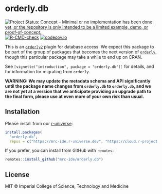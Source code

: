 # orderly.db

<!-- badges: start -->
[![Project Status: Concept – Minimal or no implementation has been done yet, or the repository is only intended to be a limited example, demo, or proof-of-concept.](https://www.repostatus.org/badges/latest/concept.svg)](https://www.repostatus.org/#concept)
[![R-CMD-check](https://github.com/mrc-ide/orderly.db/actions/workflows/R-CMD-check.yaml/badge.svg)](https://github.com/mrc-ide/orderly.db/actions/workflows/R-CMD-check.yaml)
[![codecov.io](https://codecov.io/github/mrc-ide/orderly.db/coverage.svg?branch=main)](https://codecov.io/github/mrc-ide/orderly.db?branch=main)
<!-- badges: end -->

This is an [`orderly2`](https://mrc-ide.github.io/orderly2) plugin for database access. We expect this package to be part of the group of packages that becomes the next version of [`orderly`](https://vaccineimpact.org/orderly), though this particular package may take a while to end up on CRAN.

See `[vignette("introduction", package = "orderly.db")]` for details, and for information for migrating from `orderly`.

**WARNING: We may update the metadata schema and API significantly until the package name changes from `orderly.db` to `orderly.db`, and we are not yet at a version that we anticipate providing an upgrade path to the final form, please use at even more of your own risk than usual.**

## Installation

Please install from our [r-universe](https://mrc-ide.r-universe.dev/):

```r
install.packages(
  "orderly.db",
  repos = c("https://mrc-ide.r-universe.dev", "https://cloud.r-project.org"))
```

If you prefer, you can install from GitHub with `remotes`:

```r
remotes::install_github("mrc-ide/orderly.db")
```

## License

MIT © Imperial College of Science, Technology and Medicine
